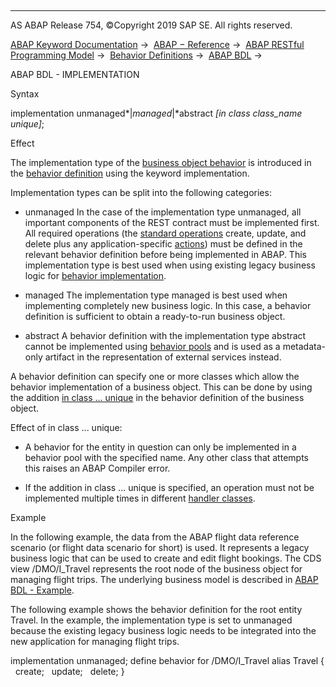   

* * *

AS ABAP Release 754, ©Copyright 2019 SAP SE. All rights reserved.

[ABAP Keyword Documentation](javascript:call_link\('abenabap.htm'\)) →  [ABAP − Reference](javascript:call_link\('abenabap_reference.htm'\)) →  [ABAP RESTful Programming Model](javascript:call_link\('abenrestful_abap_programming.htm'\)) →  [Behavior Definitions](javascript:call_link\('abenabap_behavior_definitions.htm'\)) →  [ABAP BDL](javascript:call_link\('abenabap_bdl.htm'\)) → 

ABAP BDL - IMPLEMENTATION

Syntax

implementation unmanaged*|*managed*|*abstract *\[*in class class\_name unique*\]*;

Effect

The implementation type of the [business object behavior](javascript:call_link\('abenbehavior_glosry.htm'\) "Glossary Entry") is introduced in the [behavior definition](javascript:call_link\('abenbehavior_definition_glosry.htm'\) "Glossary Entry") using the keyword implementation.

Implementation types can be split into the following categories:

-   unmanaged
    In the case of the implementation type unmanaged, all important components of the REST contract must be implemented first. All required operations (the [standard operations](javascript:call_link\('abenbdl_standard_operations.htm'\)) create, update, and delete plus any application-specific [actions](javascript:call_link\('abenbdl_action.htm'\))) must be defined in the relevant behavior definition before being implemented in ABAP. This implementation type is best used when using existing legacy business logic for [behavior implementation](javascript:call_link\('abenbehavior_implement_glosry.htm'\) "Glossary Entry").

-   managed
    The implementation type managed is best used when implementing completely new business logic. In this case, a behavior definition is sufficient to obtain a ready-to-run business object.

-   abstract
    A behavior definition with the implementation type abstract cannot be implemented using [behavior pools](javascript:call_link\('abenbehavior_pool_glosry.htm'\) "Glossary Entry") and is used as a metadata-only artifact in the representation of external services instead.

A behavior definition can specify one or more classes which allow the behavior implementation of a business object. This can be done by using the addition [in class ... unique](javascript:call_link\('abenbdl_in_class_unique.htm'\)) in the behavior definition of the business object.

Effect of in class ... unique:

-   A behavior for the entity in question can only be implemented in a behavior pool with the specified name. Any other class that attempts this raises an ABAP Compiler error.

-   If the addition in class ... unique is specified, an operation must not be implemented multiple times in different [handler classes](javascript:call_link\('abenrpm_handler_class.htm'\)).

Example

In the following example, the data from the ABAP flight data reference scenario (or flight data scenario for short) is used. It represents a legacy business logic that can be used to create and edit flight bookings. The CDS view /DMO/I\_Travel represents the root node of the business object for managing flight trips. The underlying business model is described in [ABAP BDL - Example](javascript:call_link\('abenbdl_example.htm'\)).

The following example shows the behavior definition for the root entity Travel. In the example, the implementation type is set to unmanaged because the existing legacy business logic needs to be integrated into the new application for managing flight trips.

implementation unmanaged;
define behavior for /DMO/I\_Travel alias Travel
{
  create;
  update;
  delete;
}